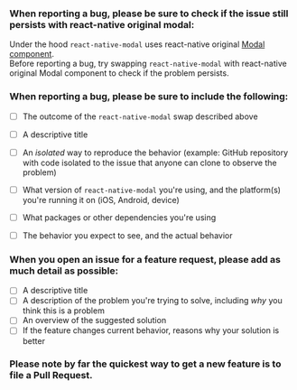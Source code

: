 ### When reporting a bug, please be sure to check if the issue still persists with react-native original modal:
Under the hood `react-native-modal` uses react-native original [Modal component](https://facebook.github.io/react-native/docs/modal.html).  
Before reporting a bug, try swapping `react-native-modal` with react-native original Modal component to check if the problem persists.  

### When reporting a bug, please be sure to include the following:
- [ ] The outcome of the `react-native-modal` swap described above
- [ ] A descriptive title
- [ ] An *isolated* way to reproduce the behavior (example: GitHub repository with code isolated to the issue that anyone can clone to observe the problem)
- [ ] What version of `react-native-modal` you're using, and the platform(s) you're running it on (iOS, Android, device)
- [ ] What packages or other dependencies you're using
- [ ] The behavior you expect to see, and the actual behavior


### When you open an issue for a feature request, please add as much detail as possible:
- [ ] A descriptive title
- [ ] A description of the problem you're trying to solve, including *why* you think this is a problem
- [ ] An overview of the suggested solution
- [ ] If the feature changes current behavior, reasons why your solution is better

### Please note by far the quickest way to get a new feature is to file a Pull Request.
